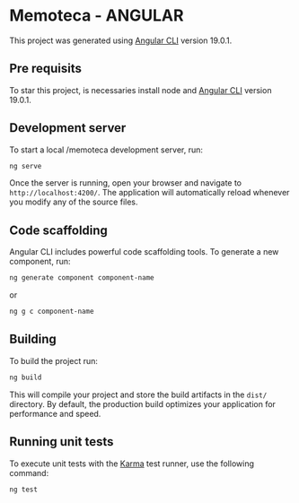 # Memoteca - ANGULAR

This project was generated using [Angular CLI](https://github.com/angular/angular-cli) version 19.0.1.

## Pre requisits

To star this project, is necessaries install node and [Angular CLI](https://github.com/angular/angular-cli) version 19.0.1.

## Development server

To start a local /memoteca development server, run:

```bash
ng serve
```

Once the server is running, open your browser and navigate to `http://localhost:4200/`. The application will automatically reload whenever you modify any of the source files.

## Code scaffolding

Angular CLI includes powerful code scaffolding tools. To generate a new component, run:

```bash
ng generate component component-name
```
or

```bash
ng g c component-name
```

## Building

To build the project run:

```bash
ng build
```

This will compile your project and store the build artifacts in the `dist/` directory. By default, the production build optimizes your application for performance and speed.

## Running unit tests

To execute unit tests with the [Karma](https://karma-runner.github.io) test runner, use the following command:

```bash
ng test
```
